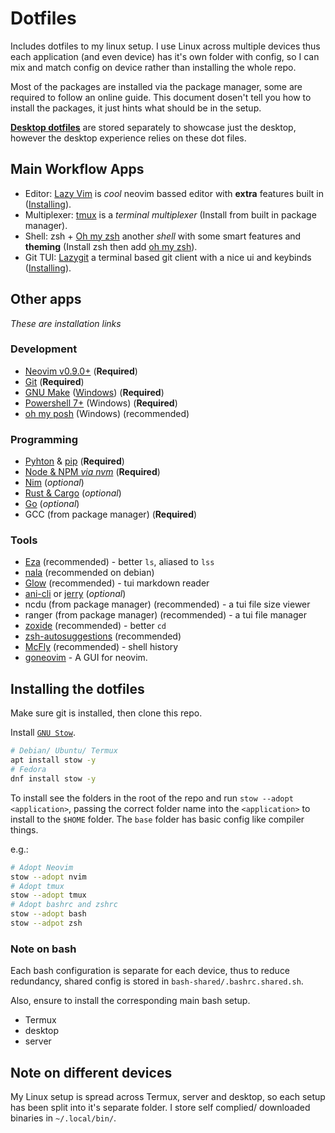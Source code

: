 # Dotfiles

Includes dotfiles to my linux setup.
I use Linux across multiple devices thus each application (and even device) has it's own folder with config,
so I can mix and match config on device rather than installing the whole repo.

Most of the packages are installed via the package manager, some are required to follow an online guide.
This document dosen't tell you how to install the packages,
it just hints what should be in the setup.

[**Desktop dotfiles**](https://github.com/imagineeeinc/desktop-dot) are stored separately to showcase just the desktop,
however the desktop experience relies on these dot files.

## Main Workflow Apps
- Editor: [Lazy Vim](https://www.lazyvim.org/) is *cool* neovim bassed editor with **extra** features built in ([Installing](https://lazyvim.org/installation)).
- Multiplexer: [tmux](https://github.com/tmux/tmux) is a *terminal multiplexer* (Install from built in package manager).
- Shell: zsh + [Oh my zsh](https://ohmyz.sh/) another *shell* with some smart features and **theming** (Install zsh then add [oh my zsh](https://github.com/ohmyzsh/ohmyzsh/wiki#welcome-to-oh-my-zsh)).
- Git TUI: [Lazygit](https://github.com/jesseduffield/lazygit) a terminal based git client with a nice ui and keybinds ([Installing](https://github.com/jesseduffield/lazygit#installation)).

## Other apps

*These are installation links*

### Development

- [Neovim v0.9.0+](https://github.com/neovim/neovim/wiki/Installing-Neovim) (**Required**)
- [Git](https://git-scm.com) (**Required**)
- [GNU Make](https://www.gnu.org/software/make/) ([Windows](https://gnuwin32.sourceforge.net/packages/make.htm)) (**Required**)
- [Powershell 7+](https://learn.microsoft.com/en-us/powershell/scripting/whats-new/migrating-from-windows-powershell-51-to-powershell-7?view=powershell-7.2) (Windows) (**Required**)
- [oh my posh](https://ohmyposh.dev/) (Windows) (recommended)

### Programming

- [Pyhton](https://www.python.org/) & [pip](https://pypi.org/project/pip/) (**Required**)
- [Node & NPM *via nvm*](https://github.com/nvm-sh/nvm) (**Required**)
- [Nim](https://nim-lang.org/install.html) (*optional*)
- [Rust & Cargo](https://www.rust-lang.org/tools/install) (*optional*)
- [Go](https://go.dev/) (*optional*)
- GCC (from package manager) (**Required**)

### Tools

- [Eza](https://eza.rocks/) (recommended) - better `ls`, aliased to `lss`
- [nala](https://gitlab.com/volian/nala) (recommended on debian)
- [Glow](https://github.com/charmbracelet/glow) (recommended) - tui markdown reader
- [ani-cli](https://github.com/pystardust/ani-cli) or [jerry](https://github.com/justchokingaround/jerry/) (*optional*)
- ncdu (from package manager) (recommended) - a tui file size viewer
- ranger (from package manager) (recommended) - a tui file manager
- [zoxide](https://github.com/ajeetdsouza/zoxide) (recommended) - better `cd`
- [zsh-autosuggestions](https://github.com/zsh-users/zsh-autosuggestions) (recommended)
- [McFly](https://github.com/cantino/mcfly) (recommended) - shell history
- [goneovim](https://github.com/akiyosi/goneovim?tab=readme-ov-file#getting-started) - A GUI for neovim.

## Installing the dotfiles

Make sure git is installed, then clone this repo.

Install [`GNU Stow`](https://www.gnu.org/software/stow/).
```bash
# Debian/ Ubuntu/ Termux
apt install stow -y
# Fedora
dnf install stow -y
```

To install see the folders in the root of the repo and run `stow --adopt <application>`,
passing the correct folder name into the `<application>` to install to the `$HOME` folder.
The `base` folder has basic config like compiler things.

e.g.:
```bash
# Adopt Neovim
stow --adopt nvim
# Adopt tmux
stow --adopt tmux
# Adopt bashrc and zshrc
stow --adopt bash
stow --adpot zsh
```

### Note on bash

Each bash configuration is separate for each device, thus to reduce redundancy,
shared config is stored in `bash-shared/.bashrc.shared.sh`.

Also, ensure to install the corresponding main bash setup.
- Termux
- desktop
- server

## Note on different devices
My Linux setup is spread across Termux, server and desktop, so each setup has been split into it's separate folder.
I store self complied/ downloaded binaries in `~/.local/bin/`.
